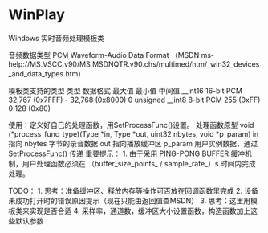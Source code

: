 # WinPlay
Windows 实时音频处理模板类
 
 
 音频数据类型 PCM Waveform-Audio Data Format （MSDN ms-help://MS.VSCC.v90/MS.MSDNQTR.v90.chs/multimed/htm/_win32_devices_and_data_types.htm）
 
 
  模板类支持的类型 
     类型             数据格式      最大值             最小值               中间值
     __int16          16-bit PCM    32,767 (0x7FFF)    - 32,768 (0x8000)    0
     unsigned __int8   8-bit PCM    255 (0xFF)         0                    128 (0x80) 

 使用：定义好自己的处理函数，用SetProcessFunc()设置。
     处理函数原型 void (*process_func_type)(Type *in, Type *out, uint32 nbytes, void *p_param)
     in        指向 nbytes 字节的录音数据
     out       指向播放缓冲区
     p_param   用户实例数据，通过 SetProcessFunc() 传递
 重要提示：
        1. 由于采用 PING-PONG BUFFER 缓冲机制，用户处理函数必须在 （buffer_size_points_ / sample_rate_）s 时间内完成处理。

 TODO： 1. 思考：准备缓冲区、释放内存等操作可否放在回调函数里完成
        2. 设备未成功打开时的错误原因提示（现在只能由返回值查MSDN）
        3. 思考：这里用模板类来实现是否合适
        4. 采样率，通道数，缓冲区大小设置函数，构造函数加上这些默认参数

